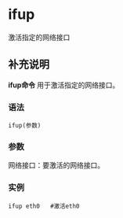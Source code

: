 ifup
===

激活指定的网络接口

## 补充说明

**ifup命令** 用于激活指定的网络接口。

### 语法  

```shell
ifup(参数)
```

### 参数  

网络接口：要激活的网络接口。

### 实例  

```shell
ifup eth0   #激活eth0
```


<!-- Linux命令行搜索引擎：https://jaywcjlove.github.io/linux-command/ -->